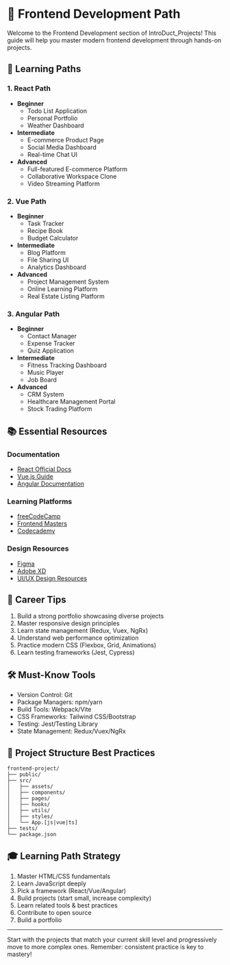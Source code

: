 # 🎨 Frontend Development Path

Welcome to the Frontend Development section of IntroDuct_Projects! This guide will help you master modern frontend development through hands-on projects.

## 🎯 Learning Paths

### 1. React Path
- **Beginner**
  - Todo List Application
  - Personal Portfolio
  - Weather Dashboard
- **Intermediate**
  - E-commerce Product Page
  - Social Media Dashboard
  - Real-time Chat UI
- **Advanced**
  - Full-featured E-commerce Platform
  - Collaborative Workspace Clone
  - Video Streaming Platform

### 2. Vue Path
- **Beginner**
  - Task Tracker
  - Recipe Book
  - Budget Calculator
- **Intermediate**
  - Blog Platform
  - File Sharing UI
  - Analytics Dashboard
- **Advanced**
  - Project Management System
  - Online Learning Platform
  - Real Estate Listing Platform

### 3. Angular Path
- **Beginner**
  - Contact Manager
  - Expense Tracker
  - Quiz Application
- **Intermediate**
  - Fitness Tracking Dashboard
  - Music Player
  - Job Board
- **Advanced**
  - CRM System
  - Healthcare Management Portal
  - Stock Trading Platform

## 📚 Essential Resources

### Documentation
- [React Official Docs](https://reactjs.org/docs/getting-started.html)
- [Vue.js Guide](https://vuejs.org/guide/introduction.html)
- [Angular Documentation](https://angular.io/docs)

### Learning Platforms
- [freeCodeCamp](https://www.freecodecamp.org/)
- [Frontend Masters](https://frontendmasters.com/)
- [Codecademy](https://www.codecademy.com/)

### Design Resources
- [Figma](https://www.figma.com/)
- [Adobe XD](https://www.adobe.com/products/xd.html)
- [UI/UX Design Resources](https://www.designresourc.es/)

## 💼 Career Tips

1. Build a strong portfolio showcasing diverse projects
2. Master responsive design principles
3. Learn state management (Redux, Vuex, NgRx)
4. Understand web performance optimization
5. Practice modern CSS (Flexbox, Grid, Animations)
6. Learn testing frameworks (Jest, Cypress)

## 🛠️ Must-Know Tools

- Version Control: Git
- Package Managers: npm/yarn
- Build Tools: Webpack/Vite
- CSS Frameworks: Tailwind CSS/Bootstrap
- Testing: Jest/Testing Library
- State Management: Redux/Vuex/NgRx

## 📝 Project Structure Best Practices

```
frontend-project/
├── public/
├── src/
│   ├── assets/
│   ├── components/
│   ├── pages/
│   ├── hooks/
│   ├── utils/
│   ├── styles/
│   └── App.[js|vue|ts]
├── tests/
└── package.json
```

## 🎓 Learning Path Strategy

1. Master HTML/CSS fundamentals
2. Learn JavaScript deeply
3. Pick a framework (React/Vue/Angular)
4. Build projects (start small, increase complexity)
5. Learn related tools & best practices
6. Contribute to open source
7. Build a portfolio

---

Start with the projects that match your current skill level and progressively move to more complex ones. Remember: consistent practice is key to mastery!

